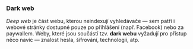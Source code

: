 ### Dark web

*Deep web* je část webu, kterou neindexují vyhledávače — sem patří i webové stránky dostupné pouze po přihlášení (např. Facebook) nebo za paywallem. Weby, které jsou součástí tzv. **dark webu** vyžadují pro přístup něco navíc — znalost hesla, šifrování, technologii, atp.